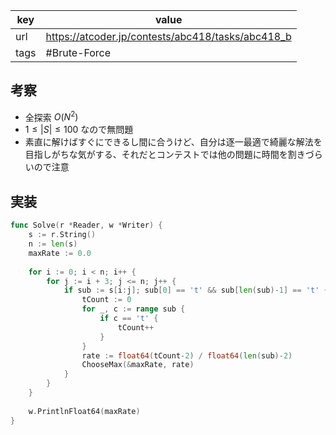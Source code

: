
| key  | value                                             |
| ---- | ------------------------------------------------- |
| url  | https://atcoder.jp/contests/abc418/tasks/abc418_b |
| tags | #Brute-Force                                      |

## 考察

- 全探索 $O(N^2)$
- $1 \le |S| \le 100$ なので無問題
- 素直に解けばすぐにできるし間に合うけど、自分は逐一最適で綺麗な解法を目指しがちな気がする、それだとコンテストでは他の問題に時間を割きづらいので注意

## 実装

```go
func Solve(r *Reader, w *Writer) {
	s := r.String()
	n := len(s)
	maxRate := 0.0
	
	for i := 0; i < n; i++ {
		for j := i + 3; j <= n; j++ {
			if sub := s[i:j]; sub[0] == 't' && sub[len(sub)-1] == 't' {
				tCount := 0
				for _, c := range sub {
					if c == 't' {
						tCount++
					}
				}
				rate := float64(tCount-2) / float64(len(sub)-2)
				ChooseMax(&maxRate, rate)
			}
		}
	}
	
	w.PrintlnFloat64(maxRate)
}
```